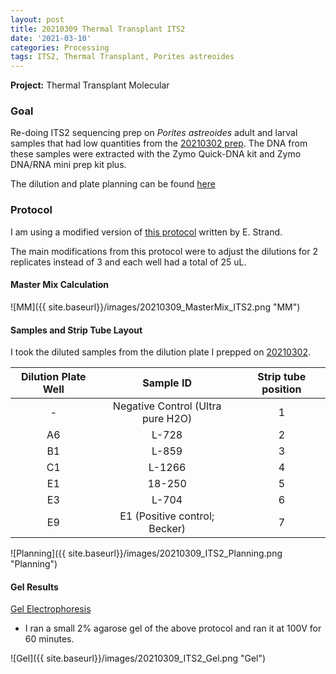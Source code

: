 ```yaml
---
layout: post
title: 20210309 Thermal Transplant ITS2
date: '2021-03-10'
categories: Processing
tags: ITS2, Thermal Transplant, Porites astreoides
---
```


**Project:** Thermal Transplant Molecular

### Goal

Re-doing ITS2 sequencing prep on *Porites astreoides* adult and larval samples that had low quantities from the [20210302 prep](https://kevinhwong1.github.io/KevinHWong_Notebook/20210302-Thermal-Transplant-ITS2/). The DNA from these samples were extracted with the Zymo Quick-DNA kit and Zymo DNA/RNA mini prep kit plus.

The dilution and plate planning can be found [here](https://docs.google.com/spreadsheets/d/1PgZ8r-qgFSdBX9QOENyytBzJxyPzGEyn5nUdGs1Klrc/edit#gid=868081107)

### Protocol

I am using a modified version of [this protocol](https://github.com/emmastrand/EmmaStrand_Notebook/blob/master/_posts/2020-01-31-ITS2-Sequencing-Protocol.md) written by E. Strand.

The main modifications from this protocol were to adjust the dilutions for 2 replicates instead of 3 and each well had a total of 25 uL.

#### Master Mix Calculation

![MM]({{ site.baseurl}}/images/20210309_MasterMix_ITS2.png "MM")

#### Samples and Strip Tube Layout

I took the diluted samples from the dilution plate I prepped on [20210302](https://kevinhwong1.github.io/KevinHWong_Notebook/20210302-Thermal-Transplant-ITS2/).

| Dilution Plate Well |             Sample ID             | Strip tube position |
|:-------------------:|:---------------------------------:|:-------------------:|
|          -          | Negative Control (Ultra pure H2O) |          1          |
|          A6         |               L-728               |          2          |
|          B1         |               L-859               |          3          |
|          C1         |               L-1266              |          4          |
|          E1         |               18-250              |          5          |
|          E3         |               L-704               |          6          |
|          E9         |   E1 (Positive control; Becker)   |          7          |


![Planning]({{ site.baseurl}}/images/20210309_ITS2_Planning.png "Planning")

#### Gel Results
[Gel Electrophoresis](https://github.com/emmastrand/EmmaStrand_Notebook/blob/master/_posts/2019-07-16-Gel-Electrophoresis-Protocol.md)

- I ran a small 2% agarose gel of the above protocol and ran it at 100V for 60 minutes.

![Gel]({{ site.baseurl}}/images/20210309_ITS2_Gel.png "Gel")
